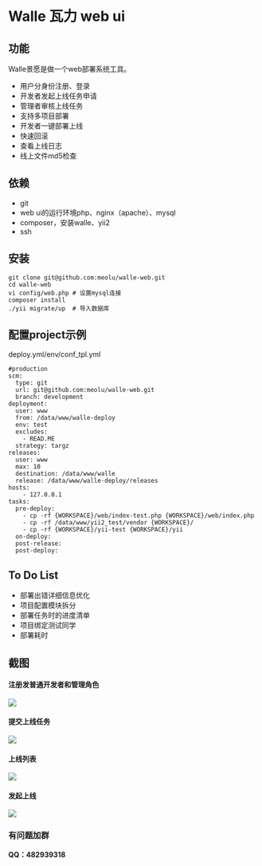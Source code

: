 Walle 瓦力 web ui
==========================

功能
---

Walle景愿是做一个web部署系统工具。

* 用户分身份注册、登录
* 开发者发起上线任务申请
* 管理者审核上线任务
* 支持多项目部署
* 开发者一键部署上线
* 快速回滚
* 查看上线日志
* 线上文件md5检查

依赖
---

* git
* web ui的运行环境php、nginx（apache）、mysql
* composer，安装walle、yii2
* ssh

安装
----
```
git clone git@github.com:meolu/walle-web.git
cd walle-web
vi config/web.php # 设置mysql连接
composer install
./yii migrate/up  # 导入数据库
```

配置project示例
-------

deploy.yml/env/conf_tpl.yml
```
#production
scm:
  type: git
  url: git@github.com:meolu/walle-web.git
  branch: development
deployment:
  user: www
  from: /data/www/walle-deploy
  env: test
  excludes:
    - READ.ME
  strategy: targz
releases:
  user: www
  max: 10
  destination: /data/www/walle
  release: /data/www/walle-deploy/releases
hosts:
    - 127.0.0.1
tasks:
  pre-deploy:
    - cp -rf {WORKSPACE}/web/index-test.php {WORKSPACE}/web/index.php
    - cp -rf /data/www/yii2_test/vendor {WORKSPACE}/
    - cp -rf {WORKSPACE}/yii-test {WORKSPACE}/yii
  on-deploy:
  post-release:
  post-deploy:                                                                                                                                                                                    
```


To Do List
----------

* 部署出错详细信息优化
* 项目配置模块拆分
* 部署任务时的进度清单
* 项目绑定测试同学
* 部署耗时

截图
---
#### 注册发普通开发者和管理角色
![](https://raw.github.com/meolu/walle-web/master/screenshots/login.png)

#### 提交上线任务
![](https://raw.github.com/meolu/walle-web/master/screenshots/submit.gif)

#### 上线列表
![](https://raw.github.com/meolu/walle-web/master/screenshots/task-list.png)

#### 发起上线
![](https://raw.github.com/meolu/walle-web/master/screenshots/deploy.png)


### 有问题加群
**QQ：482939318**

